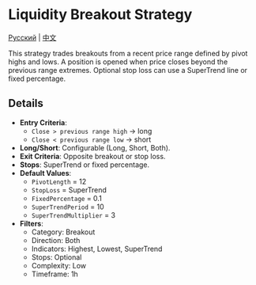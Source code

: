 # Liquidity Breakout Strategy
[Русский](README_ru.md) | [中文](README_cn.md)

This strategy trades breakouts from a recent price range defined by pivot highs and lows. A position is opened when price closes beyond the previous range extremes. Optional stop loss can use a SuperTrend line or fixed percentage.

## Details

- **Entry Criteria**:
  - `Close > previous range high` → long
  - `Close < previous range low` → short
- **Long/Short**: Configurable (Long, Short, Both).
- **Exit Criteria**: Opposite breakout or stop loss.
- **Stops**: SuperTrend or fixed percentage.
- **Default Values**:
  - `PivotLength` = 12
  - `StopLoss` = SuperTrend
  - `FixedPercentage` = 0.1
  - `SuperTrendPeriod` = 10
  - `SuperTrendMultiplier` = 3
- **Filters**:
  - Category: Breakout
  - Direction: Both
  - Indicators: Highest, Lowest, SuperTrend
  - Stops: Optional
  - Complexity: Low
  - Timeframe: 1h
